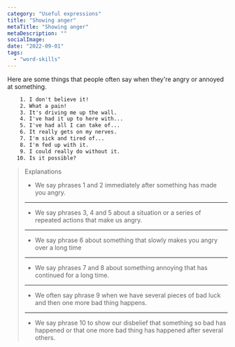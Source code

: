 ```yaml
---
category: "Useful expressions"
title: "Showing anger"
metaTitle: "Showing anger"
metaDescription: ""
socialImage:
date: "2022-09-01"
tags:
  - "word-skills"
---
```


Here are some things that people often say when they're angry or annoyed at something.

```txt
    1. I don't believe it!
    2. What a pain!
    3. It's driving me up the wall.
    4. I've had it up to here with...
    5. I've had all I can take of...
    6. It really gets on my nerves.
    7. I'm sick and tired of...
    8. I'm fed up with it.
    9. I could really do without it.
   10. Is it possible?
```

> Explanations
>
> - We say phrases 1 and 2 immediately after something has made you angry.
>
> ---
>
> - We say phrases 3, 4 and 5 about a situation or a series of repeated actions that make us angry.
>
> ---
>
> - We say phrase 6 about something that slowly makes you angry over a long time
>
> ---
>
> - We say phrases 7 and 8 about something annoying that has continued for a long time.
>
> ---
>
> - We often say phrase 9 when we have several pieces of bad luck and then one more bad thing happens.
>
> ---
>
> - We say phrase 10 to show our disbelief that something so bad has happened or that one more bad thing has happened after several others.
